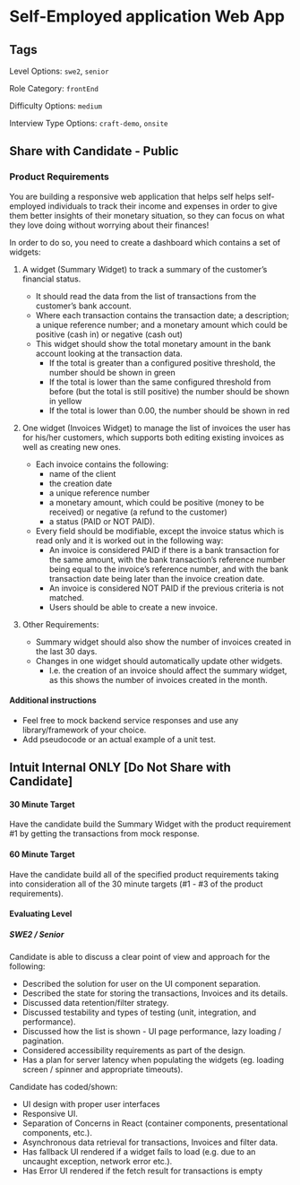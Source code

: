 # Self-Employed application Web App

## Tags

Level Options: `swe2`, `senior`

Role Category: `frontEnd`

Difficulty Options: `medium`

Interview Type Options: `craft-demo`, `onsite`

## Share with Candidate - Public

### Product Requirements

You are building a responsive web application that helps self helps self-employed individuals to track their income and expenses in order to give them better insights of their monetary situation, so they can focus on what they love doing without worrying about their finances!

In order to do so, you need to create a dashboard which contains a set of widgets:

1. A widget (Summary Widget) to track a summary of the customer’s financial status.
	- It should read the data from the list of transactions from the customer’s bank account.
	- Where each transaction contains the transaction date; a description; a unique reference number; and a monetary amount which could be positive (cash in) or negative (cash out)
	- This widget should show the total monetary amount in the bank account looking at the transaction data. 
		- If the total is greater than a configured positive threshold, the number should be shown in green
		- If the total is lower than the same configured threshold from before (but the total is still positive) the number should be shown in yellow
		- If the total is lower than 0.00, the number should be shown in red	
		
2. One widget (Invoices Widget) to manage the list of invoices the user has for his/her customers, which supports both editing existing invoices as well as creating new ones.
	- Each invoice contains the following:
	    - name of the client
        - the creation date
        - a unique reference number
        - a monetary amount, which could be positive (money to be received) or negative (a refund to the customer)
        - a status (PAID or NOT PAID).
    - Every field should be modifiable, except the invoice status which is read only and it is worked out in the following way:
        - An invoice is considered PAID if there is a bank transaction for the same amount, with the bank transaction’s reference number being equal to the invoice’s reference number, and with the bank transaction date being later than the invoice creation date. 
        - An invoice is considered NOT PAID if the previous criteria is not matched. 
        - Users should be able to create a new invoice.

3. Other Requirements:
   - Summary widget should also show the number of invoices created in the last 30 days.
   - Changes in one widget should automatically update other widgets. 
        - I.e. the creation of an invoice should affect the summary widget, as this shows the number of invoices created in the month.


#### Additional instructions
  * Feel free to mock backend service responses and use any library/framework of your choice.
  * Add pseudocode or an actual example of a unit test.

## Intuit Internal ONLY [Do Not Share with Candidate]

#### 30 Minute Target

Have the candidate build the Summary Widget with the product requirement #1 by getting the transactions from mock response.

#### 60 Minute Target

Have the candidate build all of the specified product requirements taking into consideration all of the 30 minute targets (#1 - #3 of the product requirements).

#### Evaluating Level

##### SWE2 / Senior

Candidate is able to discuss a clear point of view and approach for the following:

* Described the solution for user on the UI component separation.
* Described the state for storing the transactions, Invoices and its details.
* Discussed data retention/filter strategy.
* Discussed testability and types of testing (unit, integration, and performance).
* Discussed how the list is shown - UI page performance, lazy loading / pagination.
* Considered accessibility requirements as part of the design.
* Has a plan for server latency when populating the widgets (eg. loading screen / spinner and appropriate timeouts).

Candidate has coded/shown:

* UI design with proper user interfaces
* Responsive UI.
* Separation of Concerns in React (container components, presentational components, etc.).
* Asynchronous data retrieval for transactions, Invoices and filter data.
* Has fallback UI rendered if a widget fails to load (e.g. due to an uncaught exception, network error etc.).
* Has Error UI rendered if the fetch result for transactions is empty
